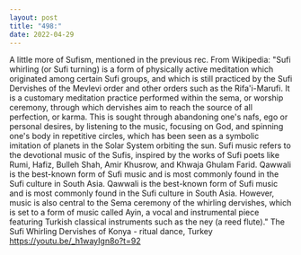 ```yaml
---
layout: post
title: "498:"
date: 2022-04-29
---
```


A little more of Sufism, mentioned in the previous rec. From Wikipedia: "Sufi whirling (or Sufi turning) is a form of physically active meditation which originated among certain Sufi groups, and which is still practiced by the Sufi Dervishes of the Mevlevi order and other orders such as the Rifa'i-Marufi. It is a customary meditation practice performed within the sema, or worship ceremony, through which dervishes aim to reach the source of all perfection, or karma. This is sought through abandoning one's nafs, ego or personal desires, by listening to the music, focusing on God, and spinning one's body in repetitive circles, which has been seen as a symbolic imitation of planets in the Solar System orbiting the sun. Sufi music refers to the devotional music of the Sufis, inspired by the works of Sufi poets like Rumi, Hafiz, Bulleh Shah, Amir Khusrow, and Khwaja Ghulam Farid. Qawwali is the best-known form of Sufi music and is most commonly found in the Sufi culture in South Asia. Qawwali is the best-known form of Sufi music and is most commonly found in the Sufi culture in South Asia. However, music is also central to the Sema ceremony of the whirling dervishes, which is set to a form of music called Ayin, a vocal and instrumental piece featuring Turkish classical instruments such as the ney (a reed flute)."
 The Sufi Whirling Dervishes of Konya - ritual dance, Turkey
https://youtu.be/_h1wayIgn8o?t=92
